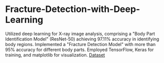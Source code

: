 # Fracture-Detection-with-Deep-Learning
Utilized deep learning for X-ray image analysis, comprising a "Body Part Identification Model" (ResNet-50) achieving 97.11% accuracy in identifying body regions. Implemented a "Fracture Detection Model" with more than 95% accuracy for different body parts. Employed TensorFlow, Keras for training, and matplotlib for visualization.
[Dataset]([https://example.com/dataset](https://www.kaggle.com/datasets/cjinny/mura-v11)https://www.kaggle.com/datasets/cjinny/mura-v11)

